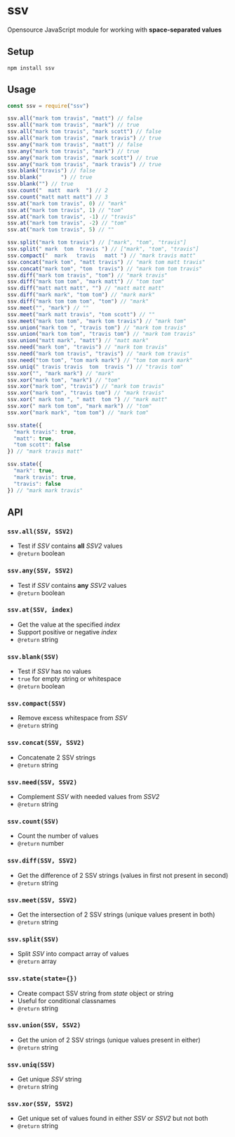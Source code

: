
# ssv
Opensource JavaScript module for working with <b>space-separated values</b>

## Setup

```
npm install ssv
```

## Usage

```js
const ssv = require("ssv")
```

```js
ssv.all("mark tom travis", "matt") // false
ssv.all("mark tom travis", "mark") // true
ssv.all("mark tom travis", "mark scott") // false
ssv.all("mark tom travis", "mark travis") // true
ssv.any("mark tom travis", "matt") // false
ssv.any("mark tom travis", "mark") // true
ssv.any("mark tom travis", "mark scott") // true
ssv.any("mark tom travis", "mark travis") // true
ssv.blank("travis") // false
ssv.blank("      ") // true
ssv.blank("") // true
ssv.count("  matt  mark  ") // 2
ssv.count("matt matt matt") // 3
ssv.at("mark tom travis", 0) // "mark"
ssv.at("mark tom travis", 1) // "tom"
ssv.at("mark tom travis", -1) // "travis"
ssv.at("mark tom travis", -2) // "tom"
ssv.at("mark tom travis", 5) // ""
```

```js
ssv.split("mark tom travis") // ["mark", "tom", "travis"]
ssv.split(" mark  tom  travis ") // ["mark", "tom", "travis"]
ssv.compact("  mark   travis   matt ") // "mark travis matt"
ssv.concat("mark tom", "matt travis") // "mark tom matt travis"
ssv.concat("mark tom", "tom  travis") // "mark tom tom travis"
ssv.diff("mark tom travis", "tom") // "mark travis"
ssv.diff("mark tom tom", "mark matt") // "tom tom"
ssv.diff("matt matt matt", "") // "matt matt matt"
ssv.diff("mark mark", "tom tom") // "mark mark"
ssv.diff("mark tom tom tom", "tom") // "mark"
ssv.meet("", "mark") // ""
ssv.meet("mark matt travis", "tom scott") // ""
ssv.meet("mark tom tom", "mark tom travis") // "mark tom"
ssv.union("mark tom ", "travis tom") // "mark tom travis"
ssv.union("mark tom tom", "travis tom") // "mark tom travis"
ssv.union("matt mark", "matt") // "matt mark"
ssv.need("mark tom", "travis") // "mark tom travis"
ssv.need("mark tom travis", "travis") // "mark tom travis"
ssv.need("tom tom", "tom mark mark") // "tom tom mark mark"
ssv.uniq(" travis travis  tom  travis ") // "travis tom"
ssv.xor("", "mark mark") // "mark"
ssv.xor("mark tom", "mark") // "tom"
ssv.xor("mark tom", "travis") // "mark tom travis"
ssv.xor("mark tom", "travis tom") // "mark travis"
ssv.xor(" mark tom ", " matt  tom ") // "mark matt"
ssv.xor(" mark tom tom", "mark mark") // "tom"
ssv.xor("mark mark", "tom tom") // "mark tom"

ssv.state({
  "mark travis": true,
  "matt": true,
  "tom scott": false
}) // "mark travis matt"

ssv.state({
  "mark": true,
  "mark travis": true,
  "travis": false
}) // "mark mark travis"
```

## API

### `ssv.all(SSV, SSV2)`
- Test if <var>SSV</var> contains **all** <var>SSV2</var> values
- `@return` boolean

### `ssv.any(SSV, SSV2)`
- Test if <var>SSV</var> contains **any** <var>SSV2</var> values
- `@return` boolean

### `ssv.at(SSV, index)`
- Get the value at the specified <var>index</var>
- Support positive or negative <var>index</var>
- `@return` string

### `ssv.blank(SSV)`
- Test if <var>SSV</var> has no values
- `true` for empty string or whitespace
- `@return` boolean

### `ssv.compact(SSV)`
- Remove excess whitespace from <var>SSV</var>
- `@return` string

### `ssv.concat(SSV, SSV2)`
- Concatenate 2 SSV strings
- `@return` string

### `ssv.need(SSV, SSV2)`
- Complement <var>SSV</var> with needed values from <var>SSV2</var>
- `@return` string

### `ssv.count(SSV)`
- Count the number of values
- `@return` number

### `ssv.diff(SSV, SSV2)`
- Get the difference of 2 SSV strings (values in first not present in second)
- `@return` string

### `ssv.meet(SSV, SSV2)`
- Get the intersection of 2 SSV strings (unique values present in both)
- `@return` string

### `ssv.split(SSV)`
- Split <var>SSV</var> into compact array of values
- `@return` array

### `ssv.state(state={})`
- Create compact SSV string from <var>state</var> object or string
- Useful for conditional classnames
- `@return` string

### `ssv.union(SSV, SSV2)`
- Get the union of 2 SSV strings (unique values present in either)
- `@return` string

### `ssv.uniq(SSV)`
- Get unique <var>SSV</var> string
- `@return` string

### `ssv.xor(SSV, SSV2)`
- Get unique set of values found in either <var>SSV</var> or <var>SSV2</var> but not both
- `@return` string
